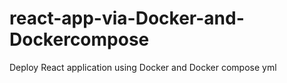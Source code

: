 # react-app-via-Docker-and-Dockercompose
Deploy React application using Docker and Docker compose yml
